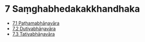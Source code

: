 # 7 Saṃghabhedakakkhandhaka

* [7.1 Paṭhamabhāṇavāra](7/7.1.md)
* [7.2 Dutiyabhāṇavāra](7/7.2.md)
* [7.3 Tatiyabhāṇavāra](7/7.3.md)
